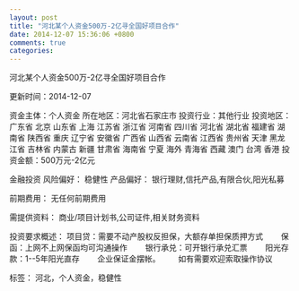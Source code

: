 ```yaml
---
layout: post
title: "河北某个人资金500万-2亿寻全国好项目合作"
date: 2014-12-07 15:36:06 +0800
comments: true
categories: 
---
```

河北某个人资金500万-2亿寻全国好项目合作



更新时间：2014-12-07

资金主体：个人资金
所在地区：河北省石家庄市
投资行业：其他行业
投资地区：广东省 北京 山东省 上海 江苏省 浙江省 河南省 四川省 河北省 湖北省 福建省 湖南省 陕西省 重庆 辽宁省 安徽省 广西省 山西省 云南省 江西省 贵州省 天津 黑龙江省 吉林省 内蒙古 新疆 甘肃省 海南省 宁夏 海外 青海省 西藏 澳门 台湾 香港
投资金额：500万元-2亿元

金融投资
风险偏好：
                            稳健性 
                                                                                产品偏好：
                            银行理财,信托产品,有限合伙,阳光私募

前期费用：
无任何前期费用

需提供资料：
商业/项目计划书,公司证件,相关财务资料

投资要求概述：
项目贷：需要不动产股权反担保，大额存单担保质押方式
　　保函：上网不上网保函均可沟通操作
　　银行承兑：可开银行承兑汇票
　　阳光存款：1--5年阳光直存
　　企业保证金摆帐。
　　如有需要欢迎索取操作协议

标签：
河北，个人资金，稳健性

